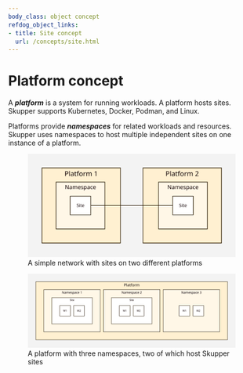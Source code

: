 ```yaml
---
body_class: object concept
refdog_object_links:
- title: Site concept
  url: /concepts/site.html
---
```


# Platform concept

<section>

A ***platform*** is a system for running workloads.  A platform
hosts sites.  Skupper supports Kubernetes, Docker, Podman, and
Linux.

Platforms provide ***namespaces*** for related workloads and
resources.  Skupper uses namespaces to host multiple independent
sites on one instance of a platform.

<figure>
  <img src="images/platform-1.svg"/>
  <figcaption>A simple network with sites on two different
  platforms</figcaption>
</figure>

<figure>
  <img src="images/platform-2.svg"/>
  <figcaption>A platform with three namespaces, two of which
  host Skupper sites</figcaption>
</figure>

</section>
